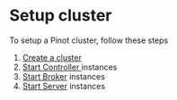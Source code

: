 # Setup cluster

To setup a Pinot cluster, follow these steps

1. [Create a cluster](../pinot-components/cluster.md#setup-a-pinot-cluster)
2. [Start Controller ](../pinot-components/controller.md#starting-a-controller)instances
3. [Start Broker](../pinot-components/broker.md#starting-a-broker) instances
4. [Start Server](../pinot-components/server.md#starting-a-server) instances

